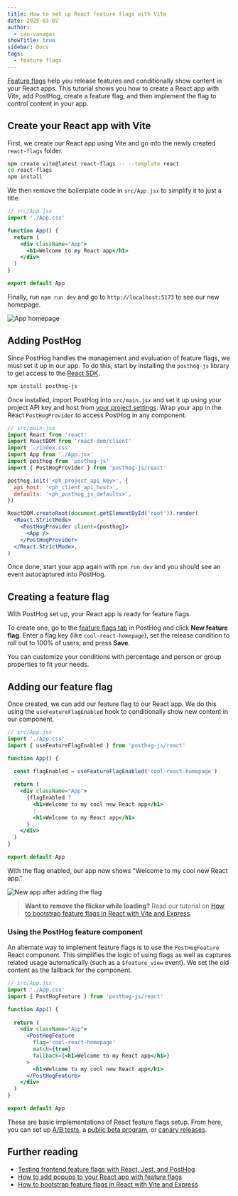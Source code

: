 ```yaml
---
title: How to set up React feature flags with Vite
date: 2025-03-07
author:
  - ian-vanagas
showTitle: true
sidebar: Docs
tags:
  - feature flags
---
```


[Feature flags](/docs/feature-flags) help you release features and conditionally show content in your React apps. This tutorial shows you how to create a React app with Vite, add PostHog, create a feature flag, and then implement the flag to control content in your app.

## Create your React app with Vite

First, we create our React app using Vite and go into the newly created `react-flags` folder.

```bash
npm create vite@latest react-flags -- --template react
cd react-flags
npm install
```

We then remove the boilerplate code in `src/App.jsx` to simplify it to just a title.

```jsx
// src/App.jsx
import './App.css'

function App() {
  return (
    <div className="App">
      <h1>Welcome to my React app</h1>
    </div>
  )
}

export default App
```

Finally, run `npm run dev` and go to `http://localhost:5173` to see our new homepage.

![App homepage](https://res.cloudinary.com/dmukukwp6/image/upload/Clean_Shot_2025_03_07_at_10_26_45_2x_f2c1cdb8eb.png)

## Adding PostHog

Since PostHog handles the management and evaluation of feature flags, we must set it up in our app. To do this, start by installing the `posthog-js` library to get access to the [React SDK](/docs/libraries/react).

```bash
npm install posthog-js
```

Once installed, import PostHog into `src/main.jsx` and set it up using your project API key and host from [your project settings](https://us.posthog.com/settings/project). Wrap your app in the React `PostHogProvider` to access PostHog in any component.

```jsx
// src/main.jsx
import React from 'react'
import ReactDOM from 'react-dom/client'
import './index.css'
import App from './App.jsx'
import posthog from 'posthog-js'
import { PostHogProvider } from 'posthog-js/react'

posthog.init('<ph_project_api_key>', {
  api_host: '<ph_client_api_host>',
  defaults: '<ph_posthog_js_defaults>',
})

ReactDOM.createRoot(document.getElementById('root')).render(
  <React.StrictMode>
    <PostHogProvider client={posthog}>
      <App />
    </PostHogProvider>
  </React.StrictMode>,
)
```

Once done, start your app again with `npm run dev` and you should see an event autocaptured into PostHog.

<ProductScreenshot
  imageLight="https://res.cloudinary.com/dmukukwp6/image/upload/Clean_Shot_2025_03_07_at_10_39_45_2x_d42f3e8b87.png"
  imageDark="https://res.cloudinary.com/dmukukwp6/image/upload/Clean_Shot_2025_03_07_at_10_39_27_2x_2bfdbac1b1.png"
  alt="Events in PostHog"
  classes="rounded"
/>

## Creating a feature flag

With PostHog set up, your React app is ready for feature flags. 

To create one, go to the [feature flags tab](https://app.posthog.com/feature_flags) in PostHog and click **New feature flag**. Enter a flag key (like `cool-react-homepage`), set the release condition to roll out to 100% of users, and press **Save**.

<ProductScreenshot
  imageLight="https://res.cloudinary.com/dmukukwp6/image/upload/Clean_Shot_2025_03_07_at_10_34_56_2x_5ccc746eef.png"
  imageDark="https://res.cloudinary.com/dmukukwp6/image/upload/Clean_Shot_2025_03_07_at_10_35_17_2x_7a736cad45.png"
  alt="Creating a feature flag in PostHog"
  classes="rounded"
/>

You can customize your conditions with percentage and person or group properties to fit your needs.

## Adding our feature flag

Once created, we can add our feature flag to our React app. We do this using the `useFeatureFlagEnabled` hook to conditionally show new content in our component.

```jsx
// src/App.jsx
import './App.css'
import { useFeatureFlagEnabled } from 'posthog-js/react'

function App() {
  
  const flagEnabled = useFeatureFlagEnabled('cool-react-homepage')

  return (
    <div className="App">
      {flagEnabled ? 
        <h1>Welcome to my cool new React app</h1> 
        : 
        <h1>Welcome to my React app</h1>
      }
    </div>
  )
}

export default App
```

With the flag enabled, our app now shows "Welcome to my cool new React app."

![New app after adding the flag](https://res.cloudinary.com/dmukukwp6/image/upload/Clean_Shot_2025_03_07_at_10_37_26_2x_063e62f039.png)

> **Want to remove the flicker while loading?** Read our tutorial on [How to bootstrap feature flags in React with Vite and Express](/tutorials/bootstrap-feature-flags-react).

### Using the PostHog feature component

An alternate way to implement feature flags is to use the `PostHogFeature` React component. This simplifies the logic of using flags as well as captures related usage automatically (such as a `$feature_view` event). We set the old content as the fallback for the component.

```jsx
// src/App.jsx
import './App.css'
import { PostHogFeature } from 'posthog-js/react'

function App() {
  
  return (
    <div className="App">
      <PostHogFeature 
        flag='cool-react-homepage' 
        match={true} 
        fallback={<h1>Welcome to my React app</h1>}
      >
        <h1>Welcome to my cool new React app</h1> 
      </PostHogFeature>
    </div>
  )
}

export default App
```

These are basic implementations of React feature flags setup. From here, you can set up [A/B tests](/experiments), a [public beta program](/tutorials/public-beta-program), or [canary releases](/tutorials/canary-release).

## Further reading

- [Testing frontend feature flags with React, Jest, and PostHog](/tutorials/test-frontend-feature-flags)
- [How to add popups to your React app with feature flags](/tutorials/react-popups)
- [How to bootstrap feature flags in React with Vite and Express](/tutorials/bootstrap-feature-flags-react)

<NewsletterForm />